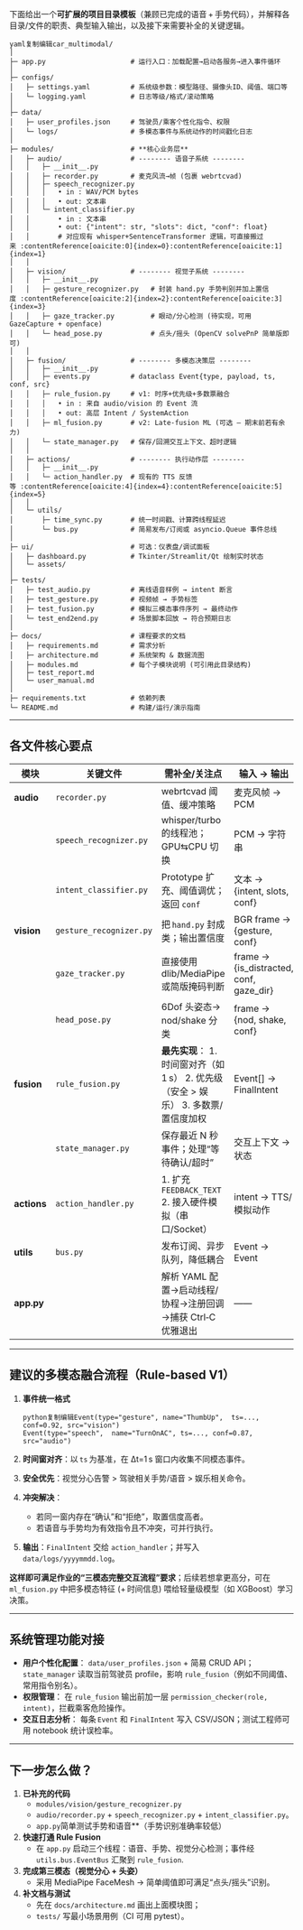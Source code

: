 下面给出一个**可扩展的项目目录模板**（兼顾已完成的语音 + 手势代码），并解释各目录/文件的职责、典型输入输出，以及接下来需要补全的关键逻辑。

```
yaml复制编辑car_multimodal/
│
├─ app.py                     # 运行入口：加载配置→启动各服务→进入事件循环
│
├─ configs/
│   ├─ settings.yaml          # 系统级参数：模型路径、摄像头ID、阈值、端口等
│   └─ logging.yaml           # 日志等级/格式/滚动策略
│
├─ data/
│   ├─ user_profiles.json     # 驾驶员/乘客个性化指令、权限
│   └─ logs/                  # 多模态事件与系统动作的时间戳化日志
│
├─ modules/                   # **核心业务层**
│   ├─ audio/                 # -------- 语音子系统 --------
│   │   ├─ __init__.py
│   │   ├─ recorder.py        # 麦克风流→帧 (包裹 webrtcvad)
│   │   ├─ speech_recognizer.py
│   │   │   • in : WAV/PCM bytes
│   │   │   • out: 文本串
│   │   └─ intent_classifier.py
│   │       • in : 文本串
│   │       • out: {"intent": str, "slots": dict, "conf": float}
│   │       # 对应现有 whisper+SentenceTransformer 逻辑，可直接搬过来 :contentReference[oaicite:0]{index=0}:contentReference[oaicite:1]{index=1}
│   │
│   ├─ vision/                # -------- 视觉子系统 --------
│   │   ├─ __init__.py
│   │   ├─ gesture_recognizer.py   # 封装 hand.py 手势判别并加上置信度 :contentReference[oaicite:2]{index=2}:contentReference[oaicite:3]{index=3}
│   │   ├─ gaze_tracker.py         # 眼动/分心检测 (待实现，可用 GazeCapture + openface)
│   │   └─ head_pose.py            # 点头/摇头 (OpenCV solvePnP 简单版即可)
│   │
│   ├─ fusion/                # -------- 多模态决策层 --------
│   │   ├─ __init__.py
│   │   ├─ events.py          # dataclass Event{type, payload, ts, conf, src}
│   │   ├─ rule_fusion.py     # v1: 时序+优先级+多数票融合
│   │   │   • in : 来自 audio/vision 的 Event 流
│   │   │   • out: 高层 Intent / SystemAction
│   │   ├─ ml_fusion.py       # v2: Late‑fusion ML (可选 — 期末前若有余力)
│   │   └─ state_manager.py   # 保存/回溯交互上下文、超时逻辑
│   │
│   ├─ actions/               # -------- 执行动作层 --------
│   │   ├─ __init__.py
│   │   └─ action_handler.py  # 现有的 TTS 反馈等 :contentReference[oaicite:4]{index=4}:contentReference[oaicite:5]{index=5}
│   │
│   └─ utils/
│       ├─ time_sync.py       # 统一时间戳、计算跨线程延迟
│       └─ bus.py             # 简易发布/订阅或 asyncio.Queue 事件总线
│
├─ ui/                        # 可选：仪表盘/调试面板
│   ├─ dashboard.py           # Tkinter/Streamlit/Qt 绘制实时状态
│   └─ assets/
│
├─ tests/
│   ├─ test_audio.py          # 离线语音样例 → intent 断言
│   ├─ test_gesture.py        # 视频帧 → 手势标签
│   ├─ test_fusion.py         # 模拟三模态事件序列 → 最终动作
│   └─ test_end2end.py        # 场景脚本回放 → 符合预期日志
│
├─ docs/                      # 课程要求的文档
│   ├─ requirements.md        # 需求分析
│   ├─ architecture.md        # 系统架构 & 数据流图
│   ├─ modules.md             # 每个子模块说明 (可引用此目录结构)
│   ├─ test_report.md
│   └─ user_manual.md
│
├─ requirements.txt           # 依赖列表
└─ README.md                  # 构建/运行/演示指南
```

------

## 各文件核心要点

| 模块        | 关键文件                | 需补全/关注点                                                | 输入 → 输出                             |
| ----------- | ----------------------- | ------------------------------------------------------------ | --------------------------------------- |
| **audio**   | `recorder.py`           | webrtcvad 阈值、缓冲策略                                     | 麦克风帧 → PCM                          |
|             | `speech_recognizer.py`  | whisper/turbo 的线程池；GPU⇆CPU 切换                         | PCM → 字符串                            |
|             | `intent_classifier.py`  | Prototype 扩充、阈值调优；返回 `conf`                        | 文本 → {intent, slots, conf}            |
| **vision**  | `gesture_recognizer.py` | 把 `hand.py` 封成类；输出置信度                              | BGR frame → {gesture, conf}             |
|             | `gaze_tracker.py`       | 直接使用 dlib/MediaPipe 或简版掩码判断                       | frame → {is_distracted, conf, gaze_dir} |
|             | `head_pose.py`          | 6Dof 头姿态→ nod/shake 分类                                  | frame → {nod, shake, conf}              |
| **fusion**  | `rule_fusion.py`        | **最先实现**： 1. 时间窗对齐（如 1 s） 2. 优先级（安全 > 娱乐） 3. 多数票/置信度加权 | Event[] → FinalIntent                   |
|             | `state_manager.py`      | 保存最近 N 秒事件；处理“等待确认/超时”                       | 交互上下文 → 状态                       |
| **actions** | `action_handler.py`     | 1. 扩充 `FEEDBACK_TEXT` 2. 接入硬件模拟（串口/Socket）       | intent → TTS/模拟动作                   |
| **utils**   | `bus.py`                | 发布订阅、异步队列，降低耦合                                 | Event → Event                           |
| **app.py**  |                         | 解析 YAML 配置→启动线程/协程→注册回调→捕获 Ctrl‑C 优雅退出   | ——                                      |



------

## 建议的多模态融合流程（Rule‑based V1）

1. **事件统一格式**

   ```
   python复制编辑Event(type="gesture", name="ThumbUp",  ts=..., conf=0.92, src="vision")
   Event(type="speech",  name="TurnOnAC", ts=..., conf=0.87, src="audio")
   ```

2. **时间窗对齐**：以 `ts` 为基准，在 Δt=1 s 窗口内收集不同模态事件。

3. **安全优先**：视觉分心告警 > 驾驶相关手势/语音 > 娱乐相关命令。

4. **冲突解决**：

   - 若同一窗内存在“确认”和“拒绝”，取置信度高者。
   - 若语音与手势均为有效指令且不冲突，可并行执行。

5. **输出**：`FinalIntent` 交给 `action_handler`；并写入 `data/logs/yyyymmdd.log`。

**这样即可满足作业的“三模态完整交互流程”要求**；后续若想拿更高分，可在 `ml_fusion.py` 中把多模态特征 (+ 时间信息) 喂给轻量级模型（如 XGBoost）学习决策。

------

## 系统管理功能对接

- **用户个性化配置**：
   `data/user_profiles.json` + 简易 CRUD API；
   `state_manager` 读取当前驾驶员 profile，影响 `rule_fusion`（例如不同阈值、常用指令别名）。
- **权限管理**：
   在 `rule_fusion` 输出前加一层 `permission_checker(role, intent)`，拦截乘客危险操作。
- **交互日志分析**：
   每条 `Event` 和 `FinalIntent` 写入 CSV/JSON；测试工程师可用 notebook 统计误检率。

------

## 下一步怎么做？

1. **已补充的代码**
   -  `modules/vision/gesture_recognizer.py`
   -  `audio/recorder.py` + `speech_recognizer.py` + `intent_classifier.py`。
   - `app.py`简单测试手势和语音**（手势识别准确率较低）
2. **快速打通 Rule Fusion**
   - 在 `app.py` 启动三个线程：语音、手势、视觉分心检测；事件经 `utils.bus.EventBus` 汇聚到 `rule_fusion`.
3. **完成第三模态（视觉分心 + 头姿）**
   - 采用 MediaPipe FaceMesh → 简单阈值即可满足“点头/摇头”识别。
4. **补文档与测试**
   - 先在 `docs/architecture.md` 画出上面模块图；
   - `tests/` 写最小场景用例（CI 可用 pytest）。
